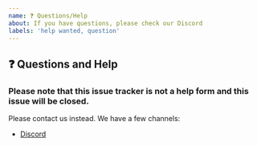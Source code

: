 ```yaml
---
name: ❓ Questions/Help
about: If you have questions, please check our Discord
labels: 'help wanted, question'
---
```


## ❓ Questions and Help

### Please note that this issue tracker is not a help form and this issue will be closed.

Please contact us instead. We have a few channels:

- [Discord](https://discord.gg/EcPkJP)
